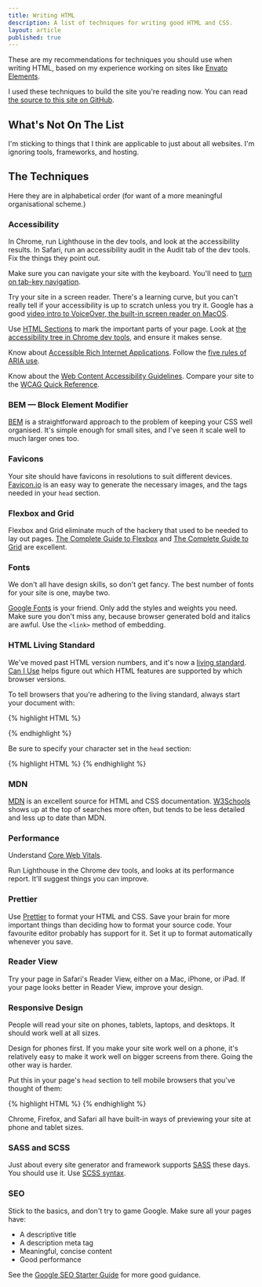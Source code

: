 ```yaml
---
title: Writing HTML
description: A list of techniques for writing good HTML and CSS.
layout: article
published: true
---
```


These are my recommendations for techniques you should use when writing HTML, based on my experience working on sites like [Envato Elements](https://elements.envato.com/).

I used these techniques to build the site you're reading now.
You can read [the source to this site on GitHub](https://github.com/notahat/notahat.github.com).

## What's Not On The List

I'm sticking to things that I think are applicable to just about all websites.
I'm ignoring tools, frameworks, and hosting.

## The Techniques

Here they are in alphabetical order (for want of a more meaningful organisational scheme.)

### Accessibility

In Chrome, run Lighthouse in the dev tools, and look at the accessibility results.
In Safari, run an accessibility audit in the Audit tab of the dev tools.
Fix the things they point out.

Make sure you can navigate your site with the keyboard.
You'll need to [turn on tab-key navigation](https://www.warpwire.com/support/playback/enable-tab-key-navigation/).

Try your site in a screen reader.
There's a learning curve, but you can't really tell if your accessibility is up to scratch unless you try it.
Google has a good [video intro to VoiceOver, the built-in screen reader on MacOS](https://youtu.be/5R-6WvAihms).

Use [HTML Sections](https://html.spec.whatwg.org/multipage/sections.html) to mark the important parts of your page.
Look at [the accessibility tree in Chrome dev tools](https://developer.chrome.com/blog/full-accessibility-tree/), and ensure it makes sense.

Know about [Accessible Rich Internet Applications](https://developer.mozilla.org/en-US/docs/Web/Accessibility/ARIA).
Follow the [five rules of ARIA use](https://www.w3.org/TR/using-aria/#notes2).

Know about the [Web Content Accessibility Guidelines](https://www.w3.org/WAI/standards-guidelines/wcag/).
Compare your site to the [WCAG Quick Reference](https://www.w3.org/WAI/WCAG21/quickref/).

### BEM &mdash; Block Element Modifier

[BEM](http://getbem.com//) is a straightforward approach to the problem of keeping your CSS well organised.
It's simple enough for small sites, and I've seen it scale well to much larger ones too.

### Favicons

Your site should have favicons in resolutions to suit different devices.
[Favicon.io](https://favicon.io) is an easy way to generate the necessary images, and the tags needed in your `head` section.

### Flexbox and Grid

Flexbox and Grid eliminate much of the hackery that used to be needed to lay out pages.
[The Complete Guide to Flexbox](https://css-tricks.com/snippets/css/a-guide-to-flexbox/) and [The Complete Guide to Grid](https://css-tricks.com/snippets/css/complete-guide-grid/) are excellent.

### Fonts

We don't all have design skills, so don't get fancy.
The best number of fonts for your site is one, maybe two.

[Google Fonts](https://fonts.google.com) is your friend.
Only add the styles and weights you need.
Make sure you don't miss any, because browser generated bold and italics are awful.
Use the `<link>` method of embedding.

### HTML Living Standard

We've moved past HTML version numbers, and it's now a [living standard](https://html.spec.whatwg.org/multipage/).
[Can I Use](https://caniuse.com) helps figure out which HTML features are supported by which browser versions.

To tell browsers that you're adhering to the living standard, always start your document with:

{% highlight HTML %}
<!DOCTYPE html>
<html lang="en">
{% endhighlight %}

Be sure to specify your character set in the `head` section:

{% highlight HTML %}
<meta charset="utf-8">
{% endhighlight %}


### MDN

[MDN](https://developer.mozilla.org/en-US/) is an excellent source for HTML and CSS documentation.
[W3Schools](https://www.w3schools.com) shows up at the top of searches more often, but tends to be less detailed and less up to date than MDN.

### Performance

Understand [Core Web Vitals](https://web.dev/vitals/#core-web-vitals).

Run Lighthouse in the Chrome dev tools, and looks at its performance report.
It'll suggest things you can improve.

### Prettier

Use [Prettier](https://prettier.io/) to format your HTML and CSS.
Save your brain for more important things than deciding how to format your source code.
Your favourite editor probably has support for it.
Set it up to format automatically whenever you save.

### Reader View

Try your page in Safari's Reader View, either on a Mac, iPhone, or iPad.
If your page looks better in Reader View, improve your design.

### Responsive Design

People will read your site on phones, tablets, laptops, and desktops.
It should work well at all sizes.

Design for phones first.
If you make your site work well on a phone, it's relatively easy to make it work well on bigger screens from there.
Going the other way is harder.

Put this in your page's `head` section to tell mobile browsers that you've thought of them:

{% highlight HTML %}
<meta
  name="viewport"
  content="width=device-width, initial-scale=1.0"
/>
{% endhighlight %}

Chrome, Firefox, and Safari all have built-in ways of previewing your site at phone and tablet sizes.

### SASS and SCSS

Just about every site generator and framework supports [SASS](https://sass-lang.com) these days.
You should use it.
Use [SCSS syntax](https://sass-lang.com/documentation/syntax#scss).

### SEO

Stick to the basics, and don't try to game Google.
Make sure all your pages have:

- A descriptive title
- A description meta tag
- Meaningful, concise content
- Good performance

See the [Google SEO Starter Guide](https://developers.google.com/search/docs/beginner/seo-starter-guide#understand_your_content) for more good guidance.

